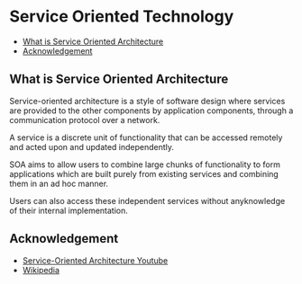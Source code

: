 # Service Oriented Technology

- [What is Service Oriented Architecture](#what-is-service-oriented-architecture)
- [Acknowledgement](#acknowledgement)

## What is Service Oriented Architecture

Service-oriented architecture is a style of software design where services are provided to the other components by application components, through a communication protocol over a network.

A service is a discrete unit of functionality that can be accessed remotely and acted upon and updated independently.

SOA aims to allow users to combine large chunks of functionality to form applications which are built purely from existing services and combining them in an ad hoc manner.

Users can also access these independent services without anyknowledge of their internal implementation.

## Acknowledgement

- [Service-Oriented Architecture Youtube][Youtube]
- [Wikipedia][Wikipedia]

[Youtube]: https://www.youtube.com/watch?v=_dFJOSR-aFs
[Wikipedia]: https://en.wikipedia.org/wiki/Service-oriented_architecture